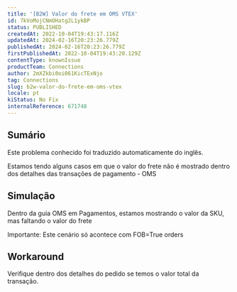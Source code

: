 ```yaml
---
title: '[B2W] Valor do frete em OMS VTEX'
id: 7kVoMojCNmOHatg2L1ykBP
status: PUBLISHED
createdAt: 2022-10-04T19:43:17.116Z
updatedAt: 2024-02-16T20:23:26.779Z
publishedAt: 2024-02-16T20:23:26.779Z
firstPublishedAt: 2022-10-04T19:43:20.129Z
contentType: knownIssue
productTeam: Connections
author: 2mXZkbi0oi061KicTExNjo
tag: Connections
slug: b2w-valor-do-frete-em-oms-vtex
locale: pt
kiStatus: No Fix
internalReference: 671748
---
```


## Sumário

<div class="alert alert-info">
  <p>Este problema conhecido foi traduzido automaticamente do inglês.</p>
</div>


Estamos tendo alguns casos em que o valor do frete não é mostrado dentro dos detalhes das transações de pagamento - OMS



## Simulação


Dentro da guia OMS em Pagamentos, estamos mostrando o valor da SKU, mas faltando o valor do frete

Importante: Este cenário só acontece com FOB=True orders



## Workaround


Verifique dentro dos detalhes do pedido se temos o valor total da transação.

